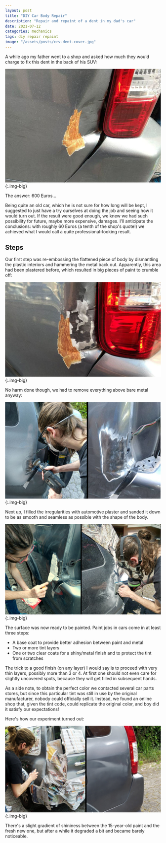 ```yaml
---
layout: post
title: "DIY Car Body Repair"
description: "Repair and repaint of a dent in my dad's car"
date: 2021-07-12
categories: mechanics
tags: diy repair repaint
image: "/assets/posts/crv-dent-cover.jpg"
---
```


A while ago my father went to a shop and asked how much they would charge to fix this dent in the back of his SUV:

![Original damage](/assets/posts/crv-dent-1.jpg){:.img-big}

The answer: 600 Euros...

Being quite an old car, which he is not sure for how long will be kept, I suggested to just have a try ourselves at doing the job and seeing how it would turn out. If the result were good enough, we knew we had such possibility for future, maybe more expensive, damages. I'll anticipate the conclusions: with roughly 60 Euros (a tenth of the shop's quote!) we achieved what I would call a quite professional-looking result.

## Steps

Our first step was re-embossing the flattened piece of body by dismantling the plastic interiors and hammering the metal back out. Apparently, this area had been plastered before, which resulted in big pieces of paint to crumble off:

![Re-embossed body](/assets/posts/crv-dent-2.jpg){:.img-big}

No harm done though, we had to remove everything above bare metal anyway:

![Paint and plaster sanded away](/assets/posts/crv-dent-3.jpg){:.img-big}

Next up, I filled the irregularities with automotive plaster and sanded it down to be as smooth and seamless as possible with the shape of the body.

![Filling irregularities with plaster](/assets/posts/crv-dent-4.jpg){:.img-big}

The surface was now ready to be painted. Paint jobs in cars come in at least three steps:
- A base coat to provide better adhesion between paint and metal
- Two or more tint layers
- One or two clear coats for a shiny/metal finish and to protect the tint from scratches

The trick to a good finish (on any layer) I would say is to proceed with very thin layers, possibly more than 3 or 4. At first one should not even care for slightly uncovered spots, because they will get filled in subsequent hands.

As a side note, to obtain the perfect color we contacted several car parts stores, but since this particular tint was still in use by the original manufacturer, nobody could officially sell it. Instead, we found an online shop that, given the tint code, could replicate the original color, and boy did it satisfy our expectations!

Here's how our experiment turned out:

![Filling irregularities with plaster](/assets/posts/crv-dent-5.jpg){:.img-big}

There's a slight gradient of shininess between the 15-year-old paint and the fresh new one, but after a while it degraded a bit and became barely noticeable.
